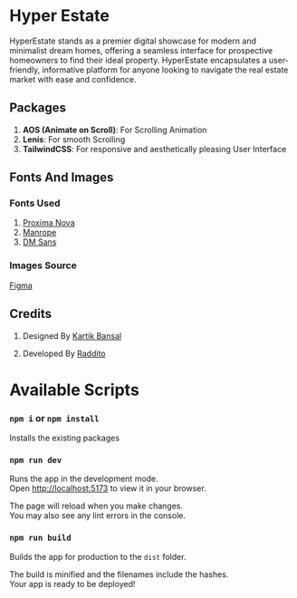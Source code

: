 # Hyper Estate

HyperEstate stands as a premier digital showcase for modern and minimalist dream homes, offering a seamless interface for prospective homeowners to find their ideal property. HyperEstate encapsulates a user-friendly, informative platform for anyone looking to navigate the real estate market with ease and confidence.

## Packages

1. **AOS (Animate on Scroll)**: For Scrolling Animation
2. **Lenis**: For smooth Scrolling
3. **TailwindCSS**: For responsive and aesthetically pleasing User Interface

## Fonts And Images

### Fonts Used

1. [Proxima Nova](https://freefontsfamily.com/proxima-nova-font-family-free-download/)
2. [Manrope](https://fonts.google.com/specimen/Manrope)
3. [DM Sans](https://fonts.google.com/specimen/DM+Sans)

### Images Source

[Figma](<https://www.figma.com/file/5Qocnzgr3m9770W0Z1nPHy/Landing-Page-UI-Kit-(Community)?type=design&node-id=521-2736&mode=design&t=hfAUqmbPIaSiB9TR-0>)

## Credits

1. Designed By [Kartik Bansal](<https://www.figma.com/file/5Qocnzgr3m9770W0Z1nPHy/Landing-Page-UI-Kit-(Community)?type=design&node-id=521-2736&mode=design&t=hfAUqmbPIaSiB9TR-0>)

2. Developed By [Raddito](https://raddito.com/)

# Available Scripts

### `npm i` or `npm install`

Installs the existing packages

### `npm run dev`

Runs the app in the development mode.\
Open [http://localhost:5173](http://localhost:5173) to view it in your browser.

The page will reload when you make changes.\
You may also see any lint errors in the console.

### `npm run build`

Builds the app for production to the `dist` folder.

The build is minified and the filenames include the hashes.\
Your app is ready to be deployed!
